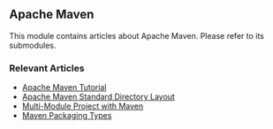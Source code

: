 ## Apache Maven

This module contains articles about Apache Maven. Please refer to its submodules.

### Relevant Articles

- [Apache Maven Tutorial](https://www.baeldung.com/maven)
- [Apache Maven Standard Directory Layout](https://www.baeldung.com/maven-directory-structure)
- [Multi-Module Project with Maven](https://www.baeldung.com/maven-multi-module)
- [Maven Packaging Types](https://www.baeldung.com/maven-packaging-types)

